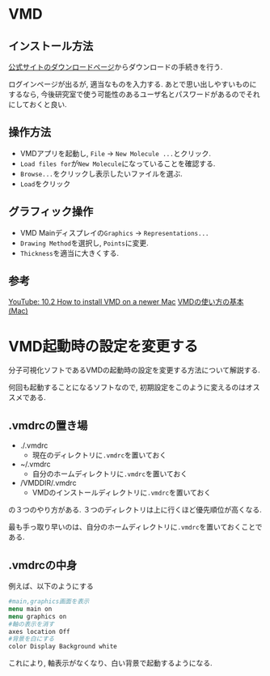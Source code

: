 
# VMD 

## インストール方法

[公式サイトのダウンロードページ](https://www.ks.uiuc.edu/Development/Download/download.cgi?PackageName=VMD)からダウンロードの手続きを行う.

ログインページが出るが, 適当なものを入力する. あとで思い出しやすいものにするなら, 今後研究室で使う可能性のあるユーザ名とパスワードがあるのでそれにしておくと良い.


## 操作方法

- VMDアプリを起動し, `File` -> `New Molecule ...`とクリック.
- `Load files for`が`New Molecule`になっていることを確認する.
- `Browse...`をクリックし表示したいファイルを選ぶ.
- `Load`をクリック
  
## グラフィック操作

- VMD Mainディスプレイの`Graphics` -> `Representations...`
- `Drawing Method`を選択し, `Points`に変更.
- `Thickness`を適当に大きくする. 

## 参考

[YouTube: 10.2 How to install VMD on a newer Mac](https://www.youtube.com/watch?v=kFx05MrNOVc)
[VMDの使い方の基本 (Mac)](https://oosakik.hatenablog.com/entry/2019/11/10/VMDの使い方_を初心者にもわかりやすく_%28Mac%29)

# VMD起動時の設定を変更する

分子可視化ソフトであるVMDの起動時の設定を変更する方法について解説する. 

何回も起動することになるソフトなので, 初期設定をこのように変えるのはオススメである.

## .vmdrcの置き場

- ./.vmdrc
  - 現在のディレクトリに`.vmdrc`を置いておく
- ~/.vmdrc
  - 自分のホームディレクトリに`.vmdrc`を置いておく 
- /VMDDIR/.vmdrc 
  - VMDのインストールディレクトリに`.vmdrc`を置いておく

の３つのやり方がある. ３つのディレクトリは上に行くほど優先順位が高くなる.

最も手っ取り早いのは、自分のホームディレクトリに`.vmdrc`を置いておくことである.

## .vmdrcの中身

例えば、以下のようにする

```tcl
#main,graphics画面を表示
menu main on
menu graphics on
#軸の表示を消す
axes location Off
#背景を白にする
color Display Background white
```

これにより, 軸表示がなくなり、白い背景で起動するようになる.





